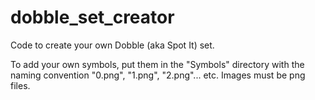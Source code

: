 # dobble_set_creator
Code to create your own Dobble (aka Spot It) set.

To add your own symbols, put them in the "Symbols" directory with the naming convention "0.png", "1.png", "2.png"... etc. Images must be png files.
